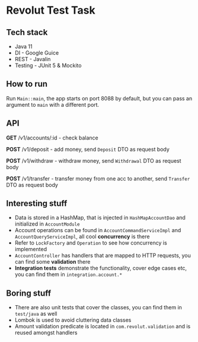 # Revolut Test Task

## Tech stack

- Java 11
- DI - Google Guice
- REST - Javalin
- Testing - JUnit 5 & Mockito

## How to run
Run `Main::main`, the app starts on port 8088 by default, but you can pass an argument to `main` with a different port.

## API
**GET** /v1/accounts/:id - check balance

**POST** /v1/deposit - add money, send `Deposit` DTO as request body

**POST** /v1/withdraw - withdraw money, send `Withdrawal` DTO as request body

**POST** /v1/transfer - transfer money from one acc to another, send `Transfer` DTO as request body

## Interesting stuff
- Data is stored in a HashMap, that is injected in `HashMapAccountDao` and initialized in `AccountModule`
- Account operations can be found in `AccountCommandServiceImpl` and `AccountQueryServiceImpl`, all cool **concurrency** is there
- Refer to `LockFactory` and `Operation` to see how concurrency is implemented
- `AccountController` has handlers that are mapped to HTTP requests, you can find some **validation** there
- **Integration tests** demonstrate the functionality, cover edge cases etc, you can find them in `integration.account.*` 

## Boring stuff
- There are also unit tests that cover the classes, you can find them in `test/java` as well
- Lombok is used to avoid cluttering data classes
- Amount validation predicate is located in `com.revolut.validation` and is reused amongst handlers